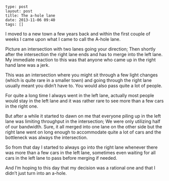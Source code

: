 ```
type: post
layout: post
title: The a-hole lane
date: 2013-11-06 09:40
tags: []
```

I moved to a new town a few years back and within the first couple of weeks I came upon what I came to call the A-hole lane.
 
Picture an intersection with two lanes going your direction; Then shortly after the intersection the right lane ends and has to merge into the left lane. My immediate reaction to this was that anyone who came up in the right hand lane was a jerk.<!-- read more -->
 
This was an intersection where you might sit through a few light changes (which is quite rare in a smaller town) and going through the right lane usually meant you didn’t have to. You would also pass quite a lot of people.
 
For quite a long time I always went in the left lane, actually most people would stay in the left lane and it was rather rare to see more than a few cars in the right one.
 
But after a while it started to dawn on me that everyone piling up in the left lane was limiting throughput in the intersection; We were only utilizing half of our bandwidth. Sure, it all merged into one lane on the other side but the right lane went on long enough to accommodate quite a lot of cars and the bottleneck was always the intersection.
 
So from that day I started to always go into the right lane whenever there was more than a few cars in the left lane, sometimes even waiting for all cars in the left lane to pass before merging if needed.
 
And I’m hoping to this day that my decision was a rational one and that I didn’t just turn into an a-hole.
